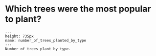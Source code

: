 # Which trees were the most popular to plant?

```{image} /images/number_of_trees_planted_by_type.png
---
height: 735px
name: number_of_trees_planted_by_type
---
Number of trees plant by type.
```
